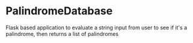 # PalindromeDatabase
Flask based application to evaluate a string input from user to see if it's a palindrome, then returns a list of palindromes 
